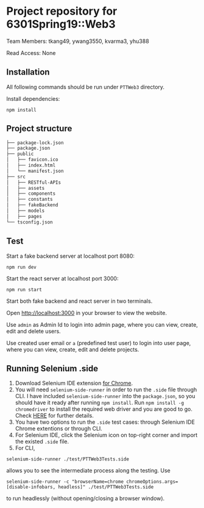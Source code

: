 # Project repository for 6301Spring19::Web3

Team Members: tkang49, ywang3550, kvarma3, yhu388

Read Access:  None


## Installation
All following commands should be run under `PTTWeb3` directory.

Install dependencies:
```
npm install
```


## Project structure
```bash
├── package-lock.json
├── package.json
├── public
│   ├── favicon.ico
│   ├── index.html
│   └── manifest.json
├── src
│   ├── RESTful-APIs
│   ├── assets
│   ├── components
│   ├── constants
│   ├── fakeBackend
│   ├── models
│   ├── pages
└── tsconfig.json
```

## Test

Start a fake backend server at localhost port 8080:
```
npm run dev
```

Start the react server at localhost port 3000:
```
npm run start
```

Start both fake backend and react server in two terminals.

Open [http://localhost:3000](http://localhost:3000) in your browser to view the website.

Use `admin` as Admin Id to login into admin page, where you can view, create, edit and delete users.

Use created user email or `a` (predefined test user) to login into user page, where you can view, create, edit and delete projects.


## Running Selenium .side

1. Download Selenium IDE extension [for Chrome](https://www.seleniumhq.org/selenium-ide/).
2. You will need `selenium-side-runner` in order to run the `.side` file through CLI. I have included `selenium-side-runner` into the `package.json`, so you should have it ready after running `npm install`. Run `npm install -g chromedriver` to install the required web driver and you are good to go. Check [HERE](https://www.seleniumhq.org/selenium-ide/docs/en/introduction/command-line-runner/) for further details.
3. You have two options to run the `.side` test cases: through Selenium IDE Chrome extentions or through CLI.
4. For Selenium IDE, click the Selenium icon on top-right corner and import the existed `.side` file.
5. For CLI, 
```
selenium-side-runner ./test/PTTWeb3Tests.side
``` 
allows you to see the intermediate process along the testing. Use 
```
selenium-side-runner -c "browserName=chrome chromeOptions.args=[disable-infobars, headless]" ./test/PTTWeb3Tests.side
```
to run headlessly (without opening/closing a browser window).
